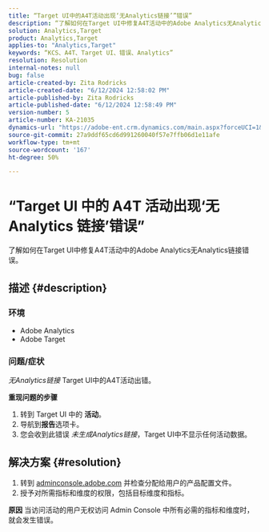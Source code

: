 ```yaml
---
title: “Target UI中的A4T活动出现‘无Analytics链接’”错误”
description: “了解如何在Target UI中修复A4T活动中的Adobe Analytics无Analytics链接错误。”
solution: Analytics,Target
product: Analytics,Target
applies-to: "Analytics,Target"
keywords: “KCS、A4T、Target UI、错误、Analytics”
resolution: Resolution
internal-notes: null
bug: false
article-created-by: Zita Rodricks
article-created-date: "6/12/2024 12:58:02 PM"
article-published-by: Zita Rodricks
article-published-date: "6/12/2024 12:58:49 PM"
version-number: 5
article-number: KA-21035
dynamics-url: "https://adobe-ent.crm.dynamics.com/main.aspx?forceUCI=1&pagetype=entityrecord&etn=knowledgearticle&id=65826561-bb28-ef11-840b-000d3a372703"
source-git-commit: 27a9ddf65cd6d991260040f57e7ffb06d1e11afe
workflow-type: tm+mt
source-wordcount: '167'
ht-degree: 50%

---
```


# “Target UI 中的 A4T 活动出现‘无 Analytics 链接’错误”


了解如何在Target UI中修复A4T活动中的Adobe Analytics无Analytics链接错误。

## 描述 {#description}


### <b>环境</b>

- Adobe Analytics
- Adobe Target




### <b>问题/症状</b>

*无Analytics链接* Target UI中的A4T活动出错。



<b>重现问题的步骤</b>

1. 转到 Target UI 中的 <b>活动</b>。
2. 导航到<b>报告</b>选项卡。
3. 您会收到此错误 *未生成Analytics链接*，Target UI中不显示任何活动数据。



## 解决方案 {#resolution}


1. 转到 [adminconsole.adobe.com](https://adminconsole.adobe.com/) 并检查分配给用户的产品配置文件。
2. 授予对所需指标和维度的权限，包括目标维度和指标。



<b>原因</b>
当访问活动的用户无权访问 Admin Console 中所有必需的指标和维度时，就会发生错误。
